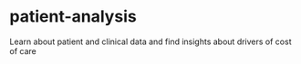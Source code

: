# patient-analysis
Learn about patient and clinical data and find insights about drivers of cost of care 
